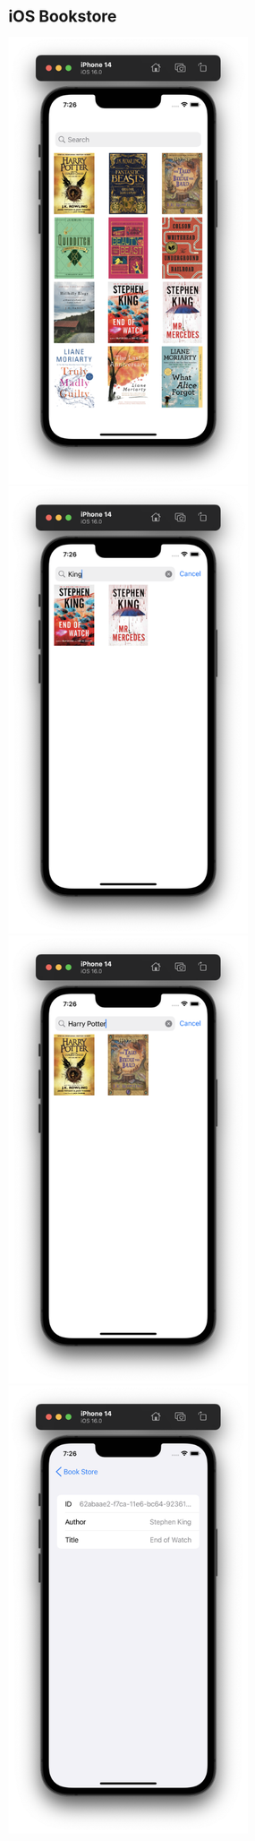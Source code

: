 # iOS Bookstore

<div>
  <img src="https://github.com/jchens/apple_take_home/blob/master/Displaying%20books.png" height="800" />
  <img src="https://github.com/jchens/apple_take_home/blob/master/Searching%20for%20author.png" height="800" />
</div>
<div>
<img src="https://github.com/jchens/apple_take_home/blob/master/Searching%20for%20title.png" height="800" />
<img src="https://github.com/jchens/apple_take_home/blob/master/Viewing%20book%20details.png" height="800" />
</div>
